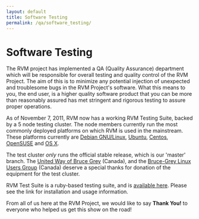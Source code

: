 ```yaml
---
layout: default
title: Software Testing
permalink: /qa/software_testing/
---
```


# Software Testing

The RVM project has implemented a QA (Quality Assurance) department which will
be responsible for overall testing and quality control of the RVM Project. The
aim of this is to minimize any potential injection of unexpected and troublesome
bugs in the RVM Project's software. What this means to you, the end user, is a
higher quality software product that you can be more than reasonably assured has
met stringent and rigorous testing to assure proper operations.

As of November 7, 2011, RVM now has a working RVM Testing Suite, backed by a 5
node testing cluster. The node members currently run the most commonly deployed
platforms on which RVM is used in the mainstream. These platforms currently are
[Debian GNU/Linux](http://www.debian.org), [Ubuntu](http://www.ubuntu.com),
[Centos](http://www.centos.org), [OpenSUSE](http://www.opensuse.org) and
[OS X](http://www.apple.com/osx/).

The test cluster *only* runs the official stable release, which is our 'master'
branch. The
[United Way of Bruce Grey](http://www.osaic.com/index.cfm?member=unitedway)
(Canada), and the [Bruce-Grey Linux Users Group](http://bglug.ca) (Canada)
deserve a special thanks for donation of the equipment for the test cluster.

RVM Test Suite is a ruby-based testing suite, and is
[available here](https://github.com/rvm/rvm-test/). Please see the link for
installation and usage information.

From all of us here at the RVM Project, we would like to say **Thank You!** to
everyone who helped us get this show on the road!
